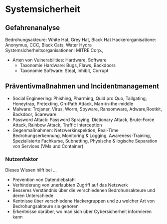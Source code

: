 # Systemsicherheit
## Gefahrenanalyse
Bedrohungsakteure: White Hat, Grey Hat, Black Hat
Hackerorganisatione: Anonymus, CCC, Black Cats, Water Hydra
Systemsicherheitsorganisationen: MITRE Corp.,
- Arten von Vulnerabilities: Hardware, Software
    - Taxonomie Hardware: Bugs, Flaws, Backdoors
    - Taxonomie Software: Steal, Inhibit, Corrupt

## Präventivmaßnahmen und Incidentmanagement
- Social Engineering: Phishing, Pharming, Quid pro Quo, Tailgating, Honeytrap, Pretexting, On-Path Attack, Man-in-the-middle
- Malware: Trojaner, Virus, Worm, Spyware, Ransomware, Adware,Rootkit, Backdoor, Scareware
- Password Attack: Password Spraying, Dictionary Attack, Brute-Force Attack, Rainbow Attack, Traffic Interception
- Gegenmaßnahmen: Netzwerkinspektion, Real-Time Bedrohungserkennung, Monitoring & Logging, Awareness-Training, Spezialisierte Fachkurse, Subnetting, Physische & logische Separation von Services (VMs und Container)

### Nutzenfaktor
Dieses Wissen hilft bei ...

- Prevention von Datendiebstahl
- Verhinderung von unerlaubten Zugriff auf das Netzwerk
- Besseres Verständnis über die verschiedenen Bedrohunsakteure und deren Unterschiede
- Kentnisse über verschiedene Hackergruppen und zu welcher Art von Bedrohungsakteure sie gehören
- Erkentnisse darüber, wo man sich über Cybersicherheit informieren kann